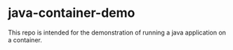 # java-container-demo
This repo is intended for the demonstration of running a java application on a container.
